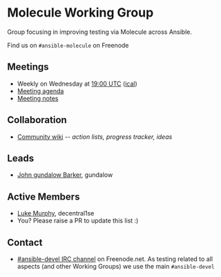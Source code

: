 # Molecule Working Group

Group focusing in improving testing via Molecule across Ansible.

Find us on `#ansible-molecule` on Freenode

## Meetings

* Weekly on Wednesday at [19:00 UTC](http://www.thetimezoneconverter.com/?t=19:00&tz=UTC)
  ([ical](https://raw.githubusercontent.com/ansible/community/master/meetings/ical/molecule.ics))
* [Meeting agenda](https://github.com/ansible/community/issues?q=is:open+label:meeting_agenda+label:molecule)
* [Meeting notes](https://meetbot.fedoraproject.org/sresults/?group_id=ansible_molecule_working_group&type=team)

## Collaboration

* [Community wiki](https://github.com/ansible/community/wiki/Molecule) *-- action lists, progress tracker, ideas*

## Leads

* [John gundalow Barker](https://github.com/gundalow), gundalow

## Active Members

* [Luke Murphy](https://github.com/lwm), decentral1se
* You? Please raise a PR to update this list :)

## Contact

* [#ansible-devel IRC channel](https://webchat.freenode.net/?channels=ansible-devel) on Freenode.net. As testing related to all aspects (and other Working Groups) we use the main `#ansible-devel`
